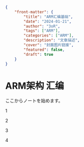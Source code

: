 
```json
{
    "front-matter": {
        "title": "ARM汇编基础",
        "date": "2024-01-21",
        "author": "3oR",
        "tags": ["ARM"],
        "categories": ["ARM"],
        "description": "文章描述",
        "cover": "封面图片链接",
        "featured": false, 
        "draft": true 
	}
}
```

# ARM架构 汇编

ここからノートを始めます。

1

2

3

4

